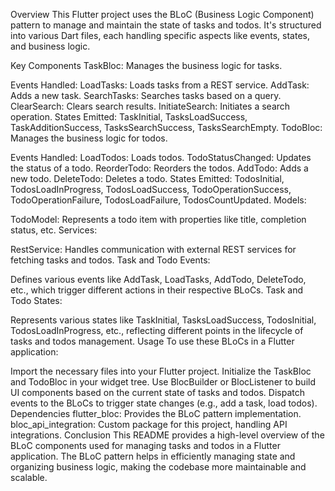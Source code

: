 Overview
This Flutter project uses the BLoC (Business Logic Component) pattern to manage and maintain the state of tasks and todos. It's structured into various Dart files, each handling specific aspects like events, states, and business logic.

Key Components
TaskBloc: Manages the business logic for tasks.

Events Handled:
LoadTasks: Loads tasks from a REST service.
AddTask: Adds a new task.
SearchTasks: Searches tasks based on a query.
ClearSearch: Clears search results.
InitiateSearch: Initiates a search operation.
States Emitted:
TaskInitial, TasksLoadSuccess, TaskAdditionSuccess, TasksSearchSuccess, TasksSearchEmpty.
TodoBloc: Manages the business logic for todos.

Events Handled:
LoadTodos: Loads todos.
TodoStatusChanged: Updates the status of a todo.
ReorderTodo: Reorders the todos.
AddTodo: Adds a new todo.
DeleteTodo: Deletes a todo.
States Emitted:
TodosInitial, TodosLoadInProgress, TodosLoadSuccess, TodoOperationSuccess, TodoOperationFailure, TodosLoadFailure, TodosCountUpdated.
Models:

TodoModel: Represents a todo item with properties like title, completion status, etc.
Services:

RestService: Handles communication with external REST services for fetching tasks and todos.
Task and Todo Events:

Defines various events like AddTask, LoadTasks, AddTodo, DeleteTodo, etc., which trigger different actions in their respective BLoCs.
Task and Todo States:

Represents various states like TaskInitial, TasksLoadSuccess, TodosInitial, TodosLoadInProgress, etc., reflecting different points in the lifecycle of tasks and todos management.
Usage
To use these BLoCs in a Flutter application:

Import the necessary files into your Flutter project.
Initialize the TaskBloc and TodoBloc in your widget tree.
Use BlocBuilder or BlocListener to build UI components based on the current state of tasks and todos.
Dispatch events to the BLoCs to trigger state changes (e.g., add a task, load todos).
Dependencies
flutter_bloc: Provides the BLoC pattern implementation.
bloc_api_integration: Custom package for this project, handling API integrations.
Conclusion
This README provides a high-level overview of the BLoC components used for managing tasks and todos in a Flutter application. The BLoC pattern helps in efficiently managing state and organizing business logic, making the codebase more maintainable and scalable.

